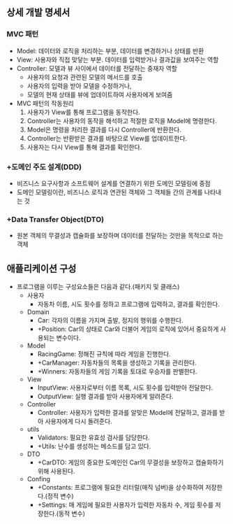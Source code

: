 ## 상세 개발 명세서

### MVC 패턴

- Model: 데이터와 로직을 처리하는 부분, 데이터를 변경하거나 상태를 반환
- View: 사용자와 직접 맞닿는 부분. 데이터를 입력받거나 결과값을 보여주는 역할
- Controller: 모델과 뷰 사이에서 데이터를 전달하는 중재자 역할
    - 사용자의 요청과 관련된 모델의 메서드를 호출
    - 사용자의 입력을 받아 모델을 수정하거나,
    - 모델의 현재 상태를 뷰에 업데이트하여 사용자에게 보여줌
- MVC 패턴의 작동원리
    1. 사용자가 View를 통해 프로그램을 동작한다.
    2. Controller는 사용자의 동작을 해석하고 적절한 로직을 Model에 명령한다.
    3. Model은 명령을 처리한 결과를 다시 Controller에 반환한다.
    4. Controller는 반환받은 결과를 바탕으로 View를 업데이트한다.
    5. 사용자는 다시 View를 통해 결과를 확인한다.

### +도메인 주도 설계(DDD)

- 비즈니스 요구사항과 소프트웨어 설계를 연결하기 위한 도메인 모델링에 중점
- 도메인 모델링이란, 비즈니스 로직과 연관된 객체와 그 객체들 간의 관계를 나타내는 것

### +Data Transfer Object(DTO)

- 원본 객체의 무결성과 캡슐화를 보장하며 데이터를 전달하는 것만을 목적으로 하는 객체

## 애플리케이션 구성

- 프로그램을 이루는 구성요소들은 다음과 같다.(패키지 및 클래스)
    - 사용자
        - 자동차 이름, 시도 횟수를 정하고 프로그램에 입력하고, 결과를 확인한다.
    - Domain
        - Car: 각자의 이름을 가지며 출발, 정지의 행위를 수행한다.
        - +Position: Car의 상태로 Car와 더불어 게임의 로직에 있어서 중요하게 사용되는 변수이다.
    - Model
        - RacingGame: 정해진 규칙에 따라 게임을 진행한다.
        - +CarManager: 자동차들의 목록을 생성하고 기록을 관리한다.
        - +Winners: 자동차들의 게임 기록을 토대로 우승자를 판별한다.
    - View
        - InputView: 사용자로부터 이름 목록, 시도 횟수를 입력받아 전달한다.
        - OutputView: 실행 결과를 받아 사용자에게 알려준다.
    - Controller
        - Controller: 사용자가 입력한 결과를 알맞은 Model에 전달하고, 결과를 받아 사용자에게 다시 돌려준다.
    - utils
        - Validators: 필요한 유효성 검사를 담당한다.
        - +Utils: 난수를 생성하는 메소드를 담고 있다.
    - DTO
        - +CarDTO: 게임의 중요한 도메인인 Car의 무결성을 보장하고 캡슐화하기 위해 사용된다.
    - Confing
        - +Constants: 프로그램에 필요한 리터럴(매직 넘버)을 상수화하여 저장한다.(정적 변수)
        - +Settings: 매 게임에 필요한 사용자가 입력한 자동차 수, 게임 횟수를 저장한다.(동적 변수)
